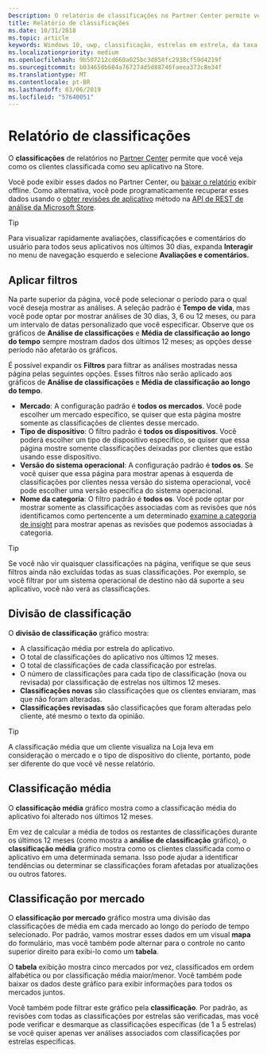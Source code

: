 ```yaml
---
Description: O relatório de classificações no Partner Center permite ver como os clientes classificada como seu aplicativo na Store.
title: Relatório de classificações
ms.date: 10/31/2018
ms.topic: article
keywords: Windows 10, uwp, classificação, estrelas em estrela, da taxa, classificados
ms.localizationpriority: medium
ms.openlocfilehash: 9b507212cd660a025bc3d858fc2938cf59d4219f
ms.sourcegitcommit: b034650b684a767274d5d88746faeea373c8e34f
ms.translationtype: MT
ms.contentlocale: pt-BR
ms.lasthandoff: 03/06/2019
ms.locfileid: "57640051"
---
```

# <a name="ratings-report"></a>Relatório de classificações


O **classificações** de relatórios no [Partner Center](https://partner.microsoft.com/dashboard) permite que você veja como os clientes classificada como seu aplicativo na Store. 

Você pode exibir esses dados no Partner Center, ou [baixar o relatório](download-analytic-reports.md) exibir offline. Como alternativa, você pode programaticamente recuperar esses dados usando o [obter revisões de aplicativo](../monetize/get-app-reviews.md) método na [API de REST de análise da Microsoft Store](../monetize/access-analytics-data-using-windows-store-services.md).

> [!TIP]
> Para visualizar rapidamente avaliações, classificações e comentários do usuário para todos seus aplicativos nos últimos 30 dias, expanda **Interagir** no menu de navegação esquerdo e selecione **Avaliações e comentários.** 

## <a name="apply-filters"></a>Aplicar filtros

Na parte superior da página, você pode selecionar o período para o qual você deseja mostrar as análises. A seleção padrão é **Tempo de vida**, mas você pode optar por mostrar análises de 30 dias, 3, 6 ou 12 meses, ou para um intervalo de datas personalizado que você especificar. Observe que os gráficos de **Análise de classificações** e **Média de classificação ao longo do tempo** sempre mostram dados dos últimos 12 meses; as opções desse período não afetarão os gráficos.

É possível expandir os **Filtros** para filtrar as análises mostradas nessa página pelas seguintes opções. Esses filtros não serão aplicado aos gráficos de **Análise de classificações** e **Média de classificação ao longo do tempo**.

-   **Mercado**: A configuração padrão é **todos os mercados**. Você pode escolher um mercado específico, se quiser que esta página mostre somente as classificações de clientes desse mercado.
-   **Tipo de dispositivo**: O filtro padrão é **todos os dispositivos**. Você poderá escolher um tipo de dispositivo específico, se quiser que essa página mostre somente classificações deixadas por clientes que estão usando esse dispositivo.
-   **Versão do sistema operacional**: A configuração padrão é **todos os**. Se você quiser que essa página para mostrar apenas à esquerda de classificações por clientes nessa versão do sistema operacional, você pode escolher uma versão específica do sistema operacional.
-   **Nome da categoria**: O filtro padrão é **todos os**. Você pode optar por mostrar somente as classificações associadas com as revisões que nós identificamos como pertencente a um determinado [examine a categoria de insight](reviews-report.md#insight-categories) para mostrar apenas as revisões que podemos associadas à categoria. 

> [!TIP]
> Se você não vir quaisquer classificações na página, verifique se que seus filtros ainda não excluídas todas as suas classificações. Por exemplo, se você filtrar por um sistema operacional de destino não dá suporte a seu aplicativo, você não verá as classificações.


## <a name="rating-breakdown"></a>Divisão de classificação

O **divisão de classificação** gráfico mostra: 
- A classificação média por estrela do aplicativo.
- O total de classificações do aplicativo nos últimos 12 meses.
- O total de classificações de cada classificação por estrelas.
- O número de classificações para cada tipo de classificação (nova ou revisada) por classificação de estrelas nos últimos 12 meses.
 - **Classificações novas** são classificações que os clientes enviaram, mas que não foram alteradas.
 - **Classificações revisadas** são classificações que foram alteradas pelo cliente, até mesmo o texto da opinião.

> [!TIP]
> A classificação média que um cliente visualiza na Loja leva em consideração o mercado e o tipo de dispositivo do cliente, portanto, pode ser diferente do que você vê nesse relatório.


## <a name="average-rating"></a>Classificação média

O **classificação média** gráfico mostra como a classificação média do aplicativo foi alterado nos últimos 12 meses.

Em vez de calcular a média de todos os restantes de classificações durante os últimos 12 meses (como mostra a **análise de classificação** gráfico), o **classificação média** gráfico mostra como os clientes classificada como o aplicativo em uma determinada semana. Isso pode ajudar a identificar tendências ou determinar se classificações foram afetadas por atualizações ou outros fatores.

## <a name="rating-by-market"></a>Classificação por mercado

O **classificação por mercado** gráfico mostra uma divisão das classificações de média em cada mercado ao longo do período de tempo selecionado. Por padrão, vamos mostrar esses dados em um visual **mapa** do formulário, mas você também pode alternar para o controle no canto superior direito para exibi-lo como um **tabela**.

O **tabela** exibição mostra cinco mercados por vez, classificados em ordem alfabética ou por classificação média maior/menor. Você também pode baixar os dados deste gráfico para exibir informações para todos os mercados juntos.

Você também pode filtrar este gráfico pela **classificação**. Por padrão, as revisões com todas as classificações por estrelas são verificadas, mas você pode verificar e desmarque as classificações específicas (de 1 a 5 estrelas) se você quiser apenas ver análises associados com classificações por estrelas específicas.